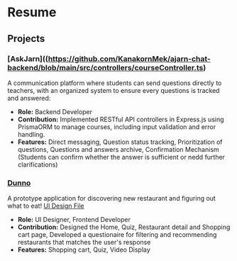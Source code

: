 # Resume

## Projects
### [AskJarn]((https://github.com/KanakornMek/ajarn-chat-backend/blob/main/src/controllers/courseController.ts)
A communication platform where students can send questions directly to teachers, with an organized system to ensure every questions is tracked and answered:
- **Role:** Backend Developer
- **Contribution:** Implemented RESTful API controllers in Express.js using PrismaORM to manage courses, including input validation and error handling.
- **Features:** Direct messaging, Question status tracking, Prioritization of questions, Questions and answers archive, Confirmation Mechanism (Students can confirm whether the answer is sufficient or nedd further clarifications)

### [Dunno](https://github.com/KTAP8/DunnoUi/tree/master)
A prototype application for discovering new restaurant and figuring out what to eat!
[UI Design File]([https://www.figma.com/design/6pUVXzCxSDtjPlRpEyprDK/Dunno-UI?node-id=0-1&t=D40giuSmGp6fCPvr-1])
- **Role:** UI Designer, Frontend Developer
- **Contribution:** Designed the Home, Quiz, Restaurant detail and Shopping cart page, Developed a questionaire for filtering and recommending restaurants that matches the user's response
- **Features:** Shopping cart, Quiz, Video Display
